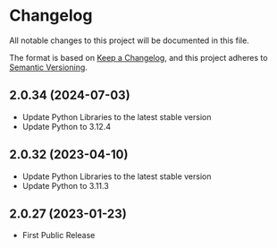 # Changelog

All notable changes to this project will be documented in this file.

The format is based on [Keep a Changelog](https://keepachangelog.com/en/1.0.0/),
and this project adheres to [Semantic Versioning](https://semver.org/spec/v2.0.0.html).

## 2.0.34 (2024-07-03)

- Update Python Libraries to the latest stable version
- Update Python to 3.12.4

## 2.0.32 (2023-04-10)

- Update Python Libraries to the latest stable version
- Update Python to 3.11.3

## 2.0.27 (2023-01-23)

- First Public Release